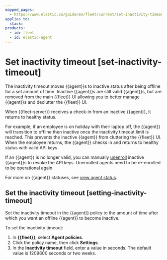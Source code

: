 ```yaml
---
mapped_pages:
  - https://www.elastic.co/guide/en/fleet/current/set-inactivity-timeout.html
applies_to:
  stack:
products:
  - id: fleet
  - id: elastic-agent
---
```


# Set inactivity timeout [set-inactivity-timeout]

The inactivity timeout moves {{agent}}s to inactive status after being offline for a set amount of time. Inactive {{agent}}s are still valid {{agent}}s, but are removed from the main {{fleet}} UI allowing you to better manage {{agent}}s and declutter the {{fleet}} UI.

When {{fleet-server}} receives a check-in from an inactive {{agent}}, it returns to healthy status.

For example, if an employee is on holiday with their laptop off, the {{agent}} will transition to offline then inactive once the inactivity timeout limit is reached. This prevents the inactive {{agent}} from cluttering the {{fleet}} UI. When the employee returns, the {{agent}} checks in and returns to healthy status with valid API keys.

If an {{agent}} is no longer valid, you can manually [unenroll](/reference/fleet/unenroll-elastic-agent.md) inactive {{agent}}s to revoke the API keys. Unenrolled agents need to be re-enrolled to be operational again.

For more on {{agent}} statuses, see [view agent status](/reference/fleet/monitor-elastic-agent.md#view-agent-status).


## Set the inactivity timeout [setting-inactivity-timeout]

Set the inactivity timeout in the {{agent}} policy to the amount of time after which you want an offline {{agent}} to become inactive.

To set the inactivity timeout:

1. In **{{fleet}}**, select **Agent policies**.
2. Click the policy name, then click **Settings**.
3. In the **Inactivity timeout** field, enter a value in seconds. The default value is 1209600 seconds or two weeks.


